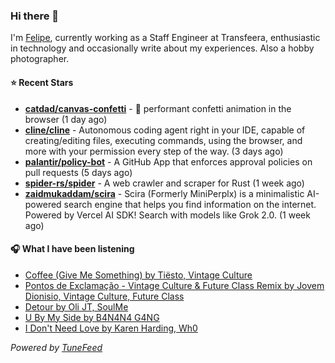 ### Hi there 👋

I'm [Felipe](https://felipevm.com), currently working as a Staff Engineer at Transfeera, enthusiastic in technology and occasionally write about my experiences. Also a hobby photographer.

#### ⭐ Recent Stars
- **[catdad/canvas-confetti](https://github.com/catdad/canvas-confetti)** - 🎉 performant confetti animation in the browser (1 day ago)
- **[cline/cline](https://github.com/cline/cline)** - Autonomous coding agent right in your IDE, capable of creating/editing files, executing commands, using the browser, and more with your permission every step of the way. (3 days ago)
- **[palantir/policy-bot](https://github.com/palantir/policy-bot)** - A GitHub App that enforces approval policies on pull requests (5 days ago)
- **[spider-rs/spider](https://github.com/spider-rs/spider)** - A web crawler and scraper for Rust (1 week ago)
- **[zaidmukaddam/scira](https://github.com/zaidmukaddam/scira)** - Scira (Formerly MiniPerplx) is a minimalistic AI-powered search engine that helps you find information on the internet. Powered by Vercel AI SDK! Search with models like Grok 2.0. (1 week ago)

#### 🎧 What I have been listening
- [Coffee (Give Me Something) by Tiësto, Vintage Culture](https://open.spotify.com/track/4DBLAy03Xk88LOVtrOQ1RD)
- [Pontos de Exclamação - Vintage Culture &amp; Future Class Remix by Jovem Dionisio, Vintage Culture, Future Class](https://open.spotify.com/track/25usEf5iGk9HL0LM9VTxue)
- [Detour by Oli JT, SoulMe](https://open.spotify.com/track/5Hv0hiEd5eHA9cJGid1QzK)
- [U By My Side by B4N4N4 G4NG](https://open.spotify.com/track/7we6DFZdPuSaeiTv0zOfvT)
- [I Don&#39;t Need Love by Karen Harding, Wh0](https://open.spotify.com/track/11YeL3eE19GsSU4EYi6fIs)

_Powered by [TuneFeed](https://tunefeed.app?ref=github.com)_
